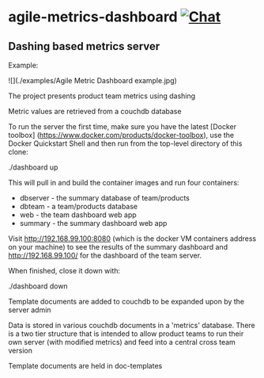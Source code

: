 # agile-metrics-dashboard [![Chat](https://img.shields.io/badge/chat-on%20slack-brightgreen.svg)](https://cid-eacs.slack.com/messages/metrics/)
## Dashing based metrics server

Example:

![](./examples/Agile Metric Dashboard example.jpg)

The project presents product team metrics using dashing

Metric values are retrieved from a couchdb database

To run the server the first time, make sure you have the latest [Docker toolbox] (https://www.docker.com/products/docker-toolbox), 
use the Docker Quickstart Shell and then run from the top-level directory of this clone:

./dashboard up

This will pull in and build the container images and run four containers:

* dbserver - the summary database of team/products
* dbteam - a team/products database
* web - the team dashboard web app
* summary - the summary dashboard web app

Visit http://192.168.99.100:8080 (which is the docker VM containers address on your machine) to see the results of the summary dashboard and
http://192.168.99.100/ for the dashboard of the team server.

When finished, close it down with:

./dashboard down

Template documents are added to couchdb to be expanded upon by the server admin

Data is stored in various couchdb documents in a 'metrics' database.  There is a two tier structure that is intended to allow product teams to run their own server (with modified metrics) and feed into a central cross team version

Template documents are held in  doc-templates

